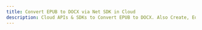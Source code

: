 ---title: Convert EPUB to DOCX via Net SDK in Clouddescription: Cloud APIs & SDKs to Convert EPUB to DOCX. Also Create, Edit & Render Microsoft Word & OpenOffice documents in the Cloud.---